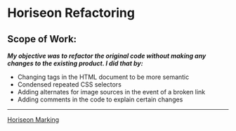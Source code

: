 # Horiseon Refactoring 
## **Scope of Work:**
**_My objective was to refactor the original code without making any changes to the existing product. I did that by:_**
* Changing tags in the HTML document to be more semantic
* Condensed repeated CSS selectors
* Adding alternates for image sources in the event of a broken link
* Adding comments in the code to explain certain changes
___
[Horiseon Marking](https://mtduffey36.github.io/horison-refactoring/)
